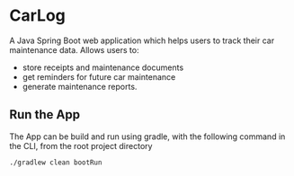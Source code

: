 # CarLog

A Java Spring Boot web application which helps users to track their car maintenance data. 
Allows users to: 
 - store receipts and maintenance documents
 - get reminders for future car maintenance
 - generate maintenance reports. 
 
## Run the App

The App can be build and run using gradle, with the following command in the CLI, from the root project directory

`./gradlew clean bootRun`
